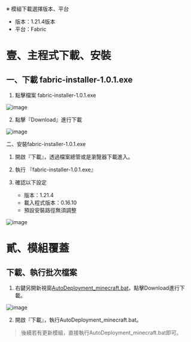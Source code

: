 ※ 模組下載選擇版本、平台
- 版本：1.21.4版本
- 平台：Fabric

# 壹、主程式下載、安裝
## 一、下載 fabric-installer-1.0.1.exe

1. 點擊檔案 fabric-installer-1.0.1.exe

![image](https://github.com/user-attachments/assets/c001c013-0bd6-4c6b-8680-f059662aefa7)

2. 點擊『Download』進行下載

![image](https://github.com/user-attachments/assets/40505aef-9759-4e66-bc4a-9df070a40382)

二、安裝fabric-installer-1.0.1.exe

1. 開啟『下載』，透過檔案總管或是瀏覽器下載進入。

2. 執行 『fabric-installer-1.0.1.exe』

3. 確認以下設定
   - 版本：1.21.4
   - 載入程式版本：0.16.10
   - 預設安裝路徑無須調整

![image](https://github.com/user-attachments/assets/af9c1ab0-4924-4a21-9a56-e61adfe2d83e)


# 貳、模組覆蓋

## 下載、執行批次檔案

1. 右鍵另開新視窗[AutoDeployment_minecraft.bat](https://github.com/raytinchen/minecraft-1.21.4-Client/blob/main/AutoDeployment_minecraft.bat)，點擊Download進行下載。

![image](https://github.com/user-attachments/assets/ea761bd0-6822-4ca5-a334-ee27d2e91616)

2. 開啟『下載』，執行AutoDeployment_minecraft.bat。

> 後續若有更新模組，直接執行AutoDeployment_minecraft.bat即可。
